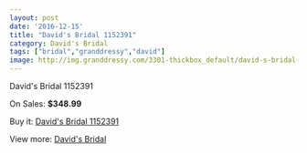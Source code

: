 ```yaml
---
layout: post
date: '2016-12-15'
title: "David's Bridal 1152391"
category: David's Bridal
tags: ["bridal","granddressy","david"]
image: http://img.granddressy.com/3301-thickbox_default/david-s-bridal-1152391.jpg
---
```

David's Bridal 1152391

On Sales: **$348.99**
<a href="https://www.granddressy.com/en/david-s-bridal/2753-david-s-bridal-1152391.html"><amp-img layout="responsive" width="600" height="600" src="//img.granddressy.com/3301-thickbox_default/david-s-bridal-1152391.jpg" alt="David's Bridal 1152391 0" /></a>

Buy it: [David's Bridal 1152391](https://www.granddressy.com/en/david-s-bridal/2753-david-s-bridal-1152391.html "David's Bridal 1152391")

View more: [David's Bridal](https://www.granddressy.com/en/84-david-s-bridal "David's Bridal")